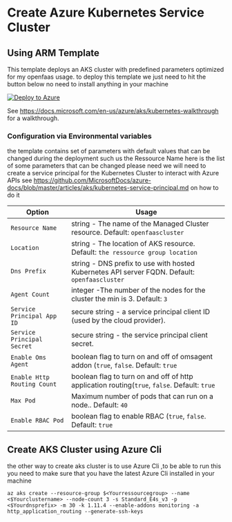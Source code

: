 # Create Azure Kubernetes Service Cluster
## Using ARM Template

This template deploys an AKS cluster with predefined parameters optimized for my openfaas usage.
to deploy this template we just need to hit the button below no need to install anything in your machine 

[![Deploy to Azure](https://azuredeploy.net/deploybutton.svg)](https://portal.azure.com/#create/Microsoft.Template/uri/https:%2F%2Fraw.githubusercontent.com%2FAmardaya%2Faks-arm-deployement%2Fmaster%2Fazuredeploy.json)


See https://docs.microsoft.com/en-us/azure/aks/kubernetes-walkthrough  for a walkthrough.


### Configuration via Environmental variables
the template contains  set of parameters with default values that can be changed during the deployment such us the Ressource Name here is the list of some parameters that can be changed please need we will need to create a service principal for the Kubernetes Cluster to interact with Azure APIs see https://github.com/MicrosoftDocs/azure-docs/blob/master/articles/aks/kubernetes-service-principal.md on how to do it 

| Option                 | Usage                                                                                           |
|------------------------|-------------------------------------------------------------------------------------------------|
| `Resource Name`            | string - The name of the Managed Cluster resource. Default: `openfaascluster`             |
| `Location`        | string - The location of AKS resource. Default: `the ressource group location`          |
| `Dns Prefix`         | string - DNS prefix to use with hosted Kubernetes API server FQDN. Default: `openfaascluster`        |
| `Agent Count`    | integer -The number of the nodes for the cluster the min is 3. Default: `3` |
| `Service Principal App ID`    | secure string - a service principal client ID (used by the cloud provider). |
| `Service Principal Secret`    | secure string - the service principal client secret.  |
| `Enable Oms Agent`    | boolean flag to turn on and off of omsagent addon (`true`, `false`.  Default: `true`|
| `Enable Http Routing Count`    | boolean flag to turn on and off of http application routing(`true`, `false`.  Default: `true` |
| `Max Pod`    | Maximum number of pods that can run on a node..  Default: `40` |
| `Enable RBAC Pod`    | boolean flag to enable RBAC (`true`, `false`.  Default: `true` |


## Create AKS Cluster using Azure Cli
the other way to create aks cluster is to use Azure Cli ,to be able to run this you need to make sure that you have the latest Azure Cli installed in your machine 

```azurecli
az aks create --resource-group $<Yourressourcegroup> --name <$Yourclustername> --node-count 3 -s Standard_E4s_v3 -p <$Yourdnsprefix> -m 30 -k 1.11.4 --enable-addons monitoring -a http_application_routing --generate-ssh-keys 
```
